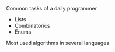 Common tasks of a daily programmer.

- Lists
- Combinatorics
- Enums

Most used algorithms in several languages
